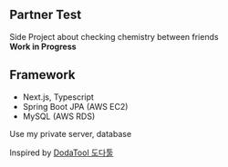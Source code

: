 ## Partner Test

Side Project about checking chemistry between friends    
__Work in Progress__

## Framework
* Next.js, Typescript
* Spring Boot JPA (AWS EC2)
* MySQL (AWS RDS)

Use my private server, database 

Inspired by [DodaTool 도다툴](https://www.dodatool.com)
